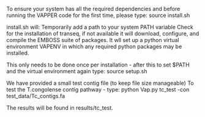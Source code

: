  
To ensure your system has all the required dependencies and before running 
the VAPPER code for the first time, 
please type: 
source install.sh

install.sh will:
Temporarily add a path to your system PATH variable 
Check for the installation of transeq, if not available it will download, configure, and compile the EMBOSS
suite of packages. 
It wll set up a python virtual environment VAPENV in which any required python packages may be installed.  

This only needs to be done once per installation - after this to set $PATH and the virtual environment again type: source setup.sh


We have provided a small test contig file (to keep file size manageable) 
To test the T.congolense contig pathway - type:
python Vap.py tc_test -con test_data/Tc_contigs.fa

The results will be found in results/tc_test.


